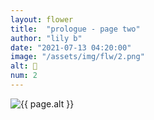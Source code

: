 ```yaml
---
layout: flower
title:  "prologue - page two"
author: "lily b"
date: "2021-07-13 04:20:00"
image: "/assets/img/flw/2.png"
alt: 🌼
num: 2
---
```


<picture>
    <source media="all and (orientation: landscape)" srcset="{{ site.baseurl }}{{ page.image }}">
    <img src="{{ site.baseurl }}{{ page.image }}" alt="{{ page.alt }}">
</picture>